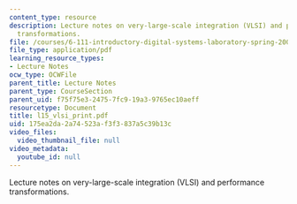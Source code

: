 ```yaml
---
content_type: resource
description: Lecture notes on very-large-scale integration (VLSI) and performance
  transformations.
file: /courses/6-111-introductory-digital-systems-laboratory-spring-2006/175ea2da2a74523af3f3837a5c39b13c_l15_vlsi_print.pdf
file_type: application/pdf
learning_resource_types:
- Lecture Notes
ocw_type: OCWFile
parent_title: Lecture Notes
parent_type: CourseSection
parent_uid: f75f75e3-2475-7fc9-19a3-9765ec10aeff
resourcetype: Document
title: l15_vlsi_print.pdf
uid: 175ea2da-2a74-523a-f3f3-837a5c39b13c
video_files:
  video_thumbnail_file: null
video_metadata:
  youtube_id: null
---
```

Lecture notes on very-large-scale integration (VLSI) and performance transformations.

